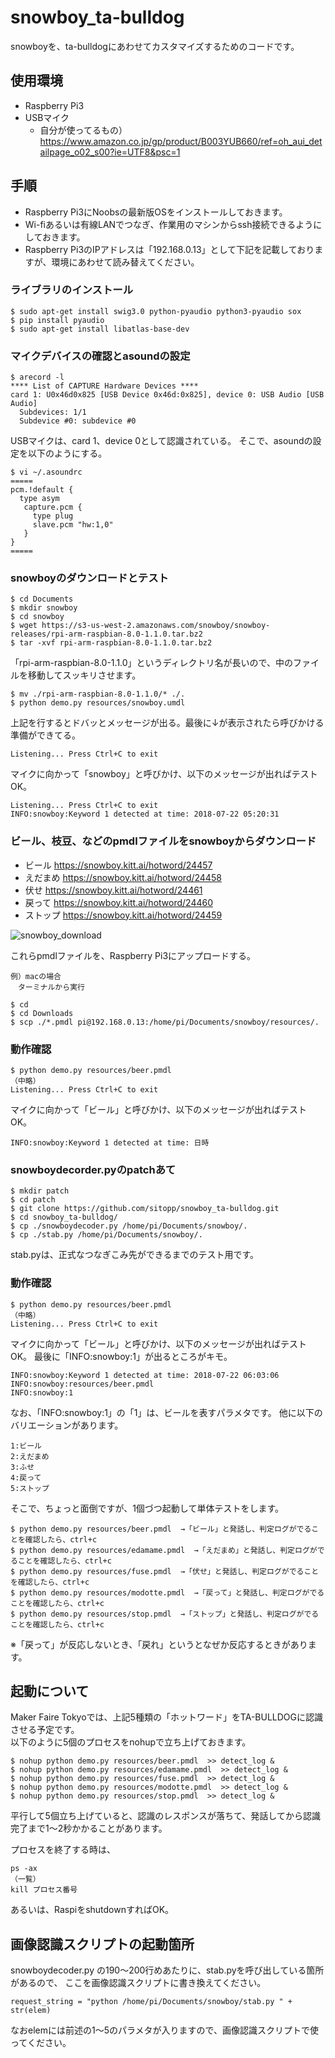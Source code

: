 # snowboy_ta-bulldog


snowboyを、ta-bulldogにあわせてカスタマイズするためのコードです。


## 使用環境
- Raspberry Pi3
- USBマイク
  - 自分が使ってるもの）https://www.amazon.co.jp/gp/product/B003YUB660/ref=oh_aui_detailpage_o02_s00?ie=UTF8&psc=1


## 手順

- Raspberry Pi3にNoobsの最新版OSをインストールしておきます。
- Wi-fiあるいは有線LANでつなぎ、作業用のマシンからssh接続できるようにしておきます。
- Raspberry Pi3のIPアドレスは「192.168.0.13」として下記を記載しておりますが、環境にあわせて読み替えてください。

### ライブラリのインストール
```
$ sudo apt-get install swig3.0 python-pyaudio python3-pyaudio sox
$ pip install pyaudio
$ sudo apt-get install libatlas-base-dev
```

### マイクデバイスの確認とasoundの設定

```
$ arecord -l
**** List of CAPTURE Hardware Devices ****
card 1: U0x46d0x825 [USB Device 0x46d:0x825], device 0: USB Audio [USB Audio]
  Subdevices: 1/1
  Subdevice #0: subdevice #0

```

USBマイクは、card 1、device 0として認識されている。
そこで、asoundの設定を以下のようにする。

```
$ vi ~/.asoundrc
=====
pcm.!default {
  type asym
   capture.pcm {
     type plug
     slave.pcm "hw:1,0"
   }
}
=====
```

### snowboyのダウンロードとテスト


```
$ cd Documents
$ mkdir snowboy
$ cd snowboy
$ wget https://s3-us-west-2.amazonaws.com/snowboy/snowboy-releases/rpi-arm-raspbian-8.0-1.1.0.tar.bz2
$ tar -xvf rpi-arm-raspbian-8.0-1.1.0.tar.bz2 
```
「rpi-arm-raspbian-8.0-1.1.0」というディレクトリ名が長いので、中のファイルを移動してスッキリさせます。
```
$ mv ./rpi-arm-raspbian-8.0-1.1.0/* ./.
$ python demo.py resources/snowboy.umdl
```


上記を行するとドバッとメッセージが出る。最後に↓が表示されたら呼びかける準備ができてる。

```
Listening... Press Ctrl+C to exit
```

マイクに向かって「snowboy」と呼びかけ、以下のメッセージが出ればテストOK。

```
Listening... Press Ctrl+C to exit
INFO:snowboy:Keyword 1 detected at time: 2018-07-22 05:20:31
```


### ビール、枝豆、などのpmdlファイルをsnowboyからダウンロード

- ビール https://snowboy.kitt.ai/hotword/24457
- えだまめ https://snowboy.kitt.ai/hotword/24458
- 伏せ https://snowboy.kitt.ai/hotword/24461
- 戻って https://snowboy.kitt.ai/hotword/24460
- ストップ https://snowboy.kitt.ai/hotword/24459

![snowboy_download](https://user-images.githubusercontent.com/1670181/43042778-e2f9083e-8dbf-11e8-986a-af42b2f3bb25.png)

これらpmdlファイルを、Raspberry Pi3にアップロードする。

```
例）macの場合
　ターミナルから実行

$ cd 
$ cd Downloads
$ scp ./*.pmdl pi@192.168.0.13:/home/pi/Documents/snowboy/resources/.
```
### 動作確認

```
$ python demo.py resources/beer.pmdl
（中略）
Listening... Press Ctrl+C to exit
```

マイクに向かって「ビール」と呼びかけ、以下のメッセージが出ればテストOK。

```
INFO:snowboy:Keyword 1 detected at time: 日時
```

### snowboydecorder.pyのpatchあて


```
$ mkdir patch
$ cd patch
$ git clone https://github.com/sitopp/snowboy_ta-bulldog.git
$ cd snowboy_ta-bulldog/
$ cp ./snowboydecoder.py /home/pi/Documents/snowboy/.
$ cp ./stab.py /home/pi/Documents/snowboy/.
```
stab.pyは、正式なつなぎこみ先ができるまでのテスト用です。


### 動作確認

```
$ python demo.py resources/beer.pmdl
（中略）
Listening... Press Ctrl+C to exit
```

マイクに向かって「ビール」と呼びかけ、以下のメッセージが出ればテストOK。
最後に「INFO:snowboy:1」が出るところがキモ。

```
INFO:snowboy:Keyword 1 detected at time: 2018-07-22 06:03:06
INFO:snowboy:resources/beer.pmdl
INFO:snowboy:1
```

なお、「INFO:snowboy:1」の「1」は、ビールを表すパラメタです。
他に以下のバリエーションがあります。

```
1:ビール 
2:えだまめ
3:ふせ
4:戻って
5:ストップ
```
そこで、ちょっと面倒ですが、1個づつ起動して単体テストをします。

```
$ python demo.py resources/beer.pmdl  →「ビール」と発話し、判定ログがでることを確認したら、ctrl+c
$ python demo.py resources/edamame.pmdl  →「えだまめ」と発話し、判定ログがでることを確認したら、ctrl+c
$ python demo.py resources/fuse.pmdl  →「伏せ」と発話し、判定ログがでることを確認したら、ctrl+c
$ python demo.py resources/modotte.pmdl  →「戻って」と発話し、判定ログがでることを確認したら、ctrl+c
$ python demo.py resources/stop.pmdl  →「ストップ」と発話し、判定ログがでることを確認したら、ctrl+c
```
※「戻って」が反応しないとき、「戻れ」というとなぜか反応するときがあります。


## 起動について

Maker Faire Tokyoでは、上記5種類の「ホットワード」をTA-BULLDOGに認識させる予定です。<br>
以下のように5個のプロセスをnohupで立ち上げておきます。<br>

```
$ nohup python demo.py resources/beer.pmdl  >> detect_log &
$ nohup python demo.py resources/edamame.pmdl  >> detect_log &
$ nohup python demo.py resources/fuse.pmdl  >> detect_log &
$ nohup python demo.py resources/modotte.pmdl  >> detect_log &
$ nohup python demo.py resources/stop.pmdl  >> detect_log &
```
平行して5個立ち上げていると、認識のレスポンスが落ちて、発話してから認識完了まで1〜2秒かかることがあります。

プロセスを終了する時は、
```
ps -ax
（一覧）
kill プロセス番号
```
あるいは、RaspiをshutdownすればOK。

## 画像認識スクリプトの起動箇所

snowboydecoder.py の190〜200行めあたりに、stab.pyを呼び出している箇所があるので、
ここを画像認識スクリプトに書き換えてください。

```
request_string = "python /home/pi/Documents/snowboy/stab.py " + str(elem)
```
なおelemには前述の1〜5のパラメタが入りますので、画像認識スクリプトで使ってください。

